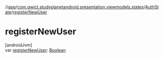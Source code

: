 //[app](../../../index.md)/[com.qwict.studyplanetandroid.presentation.viewmodels.states](../index.md)/[AuthState](index.md)/[registerNewUser](register-new-user.md)

# registerNewUser

[androidJvm]\
var [registerNewUser](register-new-user.md): [Boolean](https://kotlinlang.org/api/latest/jvm/stdlib/kotlin/-boolean/index.html)
